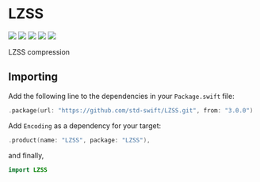 # LZSS

[![](https://img.shields.io/badge/Swift-5.1--5.3-orange.svg)][1]
[![](https://img.shields.io/badge/os-macOS%20|%20Linux-lightgray.svg)][1]
[![](https://travis-ci.com/std-swift/LZSS.svg?branch=master)][2]
[![](https://codecov.io/gh/std-swift/LZSS/branch/master/graph/badge.svg)][3]
[![](https://codebeat.co/badges/a3c6ce7f-d7ee-495a-855a-45c802dfc0d4)][4]

[1]: https://swift.org/download/#releases
[2]: https://travis-ci.com/std-swift/LZSS
[3]: https://codecov.io/gh/std-swift/LZSS
[4]: https://codebeat.co/projects/github-com-std-swift-lzss-master

LZSS compression

## Importing

Add the following line to the dependencies in your `Package.swift` file:

```Swift
.package(url: "https://github.com/std-swift/LZSS.git", from: "3.0.0")
```

Add `Encoding` as a dependency for your target:

```swift
.product(name: "LZSS", package: "LZSS"),
```

and finally,

```Swift
import LZSS
```

